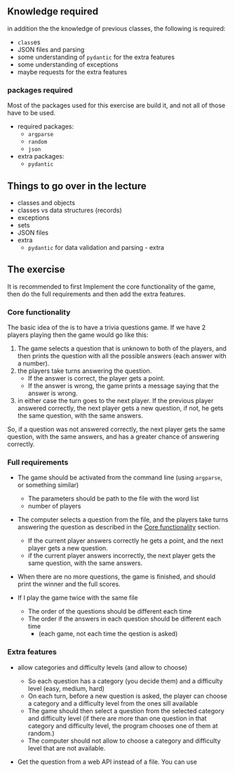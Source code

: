 ## Knowledge required
in addition the the knowledge of previous classes, the following is required:

- `class`es
- JSON files and parsing
- some understanding of `pydantic` for the extra features
- some understanding of exceptions
- maybe requests for the extra features

### packages required
Most of the packages used for this exercise are build it, and not all of those have to be used.

- required packages:
  - `argparse`
  - `random`
  - `json`
- extra packages:
  - `pydantic`

## Things to go over in the lecture
- classes and objects
- classes vs data structures (records)
- exceptions
- sets
- JSON files
- extra
  - `pydantic` for data validation and parsing - extra

## The exercise

It is recommended to first Implement the core functionality of the game, then do the full requirements and then add the extra features.

### Core functionality

The basic idea of the is to have a trivia questions game. If we have 2 players playing then the game would go like this:

1. The game selects a question that is unknown to both of the players, and then prints the question with all the possible answers (each answer with a number).
2. the players take turns answering the question.
    - If the answer is correct, the player gets a point.
    - If the answer is wrong, the game prints a message saying that the answer is wrong.
3. in either case the turn goes to the next player. If the previous player answered correctly, the next player gets a new question, if not, he gets the same question, with the same answers.

So, if a question was not answered correctly, the next player gets the same question, with the same answers, and has a greater chance of answering correctly.

### Full requirements

- The game should be activated from the command line (using `argparse`, or something similar)
  - The parameters should be path to the file with the word list
  - number of players

- The computer selects a question from the file, and the players take turns answering the question as described in the [Core functionality](#core-functionality) section.
  - If the current player answers correctly he gets a point, and the next player gets a new question.
  - if the current player answers incorrectly, the next player gets the same question, with the same answers.
- When there are no more questions, the game is finished, and should print the winner and the full scores.

- If I play the game twice with the same file
  - The order of the questions should be different each time
  - The order if the answers in each question should be different each time
    - (each game, not each time the qestion is asked)

### Extra features

- allow categories and difficulty levels (and allow to choose)
  - So each question has a category (you decide them) and a difficulty level (easy, medium, hard)
  - On each turn, before a new question is asked, the player can choose a category and a difficulty level from the ones sill available
  - The game should then select a question from the selected category and difficulty level (if there are more than one question in that category and difficulty level, the program chooses one of them at random.)
  - The computer should not allow to choose a category and difficulty level that are not available.


- Get the question from a web API instead of a file. You can use [](https://opentdb.com/)